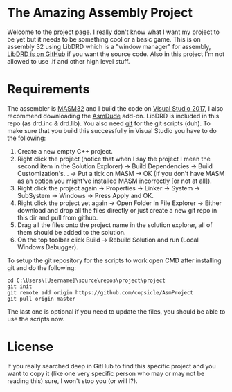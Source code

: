 # The Amazing Assembly Project
Welcome to the project page.
I really don't know what I want my project to be yet but it needs to be something cool or a basic game.
This is on assembly 32 using LibDRD which is a "window manager" for assembly, [LibDRD is on GitHub](https://github.com/shooshx/libDRD) if you want the source code.
Also in this project I'm not allowed to use .if and other high level stuff.

# Requirements
The assembler is [MASM32](http://www.masm32.com/download.htm) and I build the code on [Visual Studio 2017](https://www.visualstudio.com/), I also recommend downloading the [AsmDude](https://marketplace.visualstudio.com/items?itemName=Henk-JanLebbink.AsmDude) add-on.
LibDRD is included in this repo (as drd.inc & drd.lib).
You also need [git](https://git-scm.com/) for the git scripts (duh).
To make sure that you build this successfully in Visual Studio you have to do the following:
1. Create a new empty C++ project.
2. Right click the project (notice that when I say the project I mean the second item in the Solution Explorer) -> Build Dependencies -> Build Customization's... -> Put a tick on MASM -> OK (If you don't have MASM as an option you might've installed MASM incorrectly [or not at all]).
3. Right click the project again -> Properties -> Linker -> System -> SubSystem -> Windows -> Press Apply and OK.
4. Right click the project yet again -> Open Folder In File Explorer -> Either download and drop all the files directly or just create a new git repo in this dir and pull from github.
5. Drag all the files onto the project name in the solution explorer, all of them should be added to the solution.
6. On the top toolbar click Build -> Rebuild Solution and run (Local Windows Debugger).

To setup the git repository for the scripts to work open CMD after installing git and do the following:
```git
cd C:\Users\[Username]\source\repos\project\project
git init
git remote add origin https://github.com/copsicle/AsmProject
git pull origin master
```
The last one is optional if you need to update the files, you should be able to use the scripts now.

# License
If you really searched deep in GitHub to find this specific project and you want to copy it (like one very specific person who may or may not be reading this) sure, I won't stop you (or will I?).
